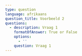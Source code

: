 ```yaml
---
type: question
language: afrikaans
question_title: Voorbeeld 2
questions:
  - description: Vraag 1
    formatOfAnswer: True or False
    options:
      - ''
    question: Vraag 1
---
```


